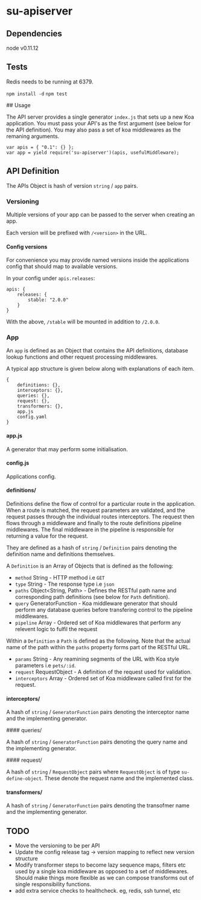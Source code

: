 # su-apiserver

## Dependencies

node v0.11.12

## Tests

Redis needs to be running at 6379.

`npm install -d`
`npm test`

## Usage

The API server provides a single generator `index.js` that sets up a new Koa application.
You must pass your API's as the first argument (see below for the API definition).
You may also pass a set of koa middlewares as the remaning arguments.

```
var apis = { "0.1": {} };
var app = yield require('su-apiserver')(apis, usefulMiddleware);
```

## API Definition

The APIs Object is hash of version `string` / `app` pairs.

### Versioning

Multiple versions of your app can be passed to the server when creating an app.

Each version will be prefixed with `/<version>` in the URL.

#### Config versions

For convenience you may provide named versions inside the applications config that should map to available versions.

In your config under `apis.releases`:

```
apis: {
	releases: {
		stable: "2.0.0"
	}
}
```

With the above, `/stable` will be mounted in addition to `/2.0.0`.

### App

An `app` is defined as an Object that contains the API definitions, database lookup functions and other request processing middlewares.

A typical app structure is given below along with explanations of each item.

```
{
	definitions: {},
	interceptors: {},
	queries: {},
	request: {},
	transformers: {},
	app.js
	config.yaml
}
```

#### app.js

A generator that may perform some initialisation.

#### config.js

Applications config.

#### definitions/

Definitions define the flow of control for a particular route in the application. When a route is matched, the request parameters are validated, and the request passes through the individual routes interceptors. The request then flows through a middleware and finally to the route definitions pipeline middlewares. The final middleware in the pipeline is responsible for returning a value for the request.

They are defined as a hash of `string` / `Definition` pairs denoting the definition name and definitions themselves.

A `Definition` is an Array of Objects that is defined as the following:

* `method` String - HTTP method i.e `GET`
* `type` String - The response type i.e `json`
* `paths` Object<String, Path> - Defines the RESTful path name and corresponding path definitions (see below for `Path` definition).
* `query` GeneratorFunction - Koa middleware generator that should perform any database queries before transfering control to the pipeline middlewares.
* `pipeline` Array<GeneratorFunction> - Ordered set of Koa middlewares that perform any relevent logic to fulfil the request

Within a `Definition` a `Path` is defined as the following. Note that the actual name of the path within the `paths` property forms part of the RESTful URL.

* `params` String - Any reamining segments of the URL with Koa style parameters i.e `pets/:id`.
* `request` RequestObject - A definition of the request used for validation.
* `interceptors` Array<GeneratorFunction> - Ordered set of Koa middleware called first for the request.

#### interceptors/

A hash of `string` / `GeneratorFunction`  pairs denoting the interceptor name and the implementing generator.

#### queries/

A hash of `string` / `GeneratorFunction`  pairs denoting the query name and the implementing generator.

#### request/

A hash of `string` / `RequestObject` pairs where `RequestObject` is of type `su-define-object`. These denote the request name and the implemented class.

#### transformers/

A hash of `string` / `GeneratorFunction`  pairs denoting the transofmer name and the implementing generator.


## TODO

 - Move the versioning to be per API
 - Update the config release tag -> version mapping to reflect new version structure
 - Modify transformer steps to become lazy sequence maps, filters etc used by a single koa middleware as opposed to a set of middlewares. Should make things more flexible as we can compose transforms out of single responsibility functions.
 - add extra service checks to healthcheck. eg, redis, ssh tunnel, etc
